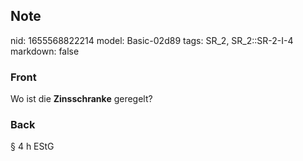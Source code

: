 ## Note
nid: 1655568822214
model: Basic-02d89
tags: SR_2, SR_2::SR-2-I-4
markdown: false

### Front
Wo ist die <b>Zinsschranke</b> geregelt?

### Back
§ 4 h EStG
